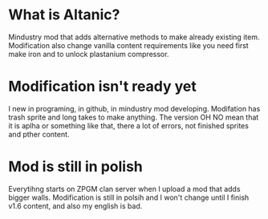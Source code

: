 # What is Altanic?
Mindustry mod that adds alternative methods to make already existing item. Modification also change vanilla content requirements like you need first make iron and to unlock plastanium compressor. 
# Modification isn't ready yet
I new in programing, in github, in mindustry mod developing. Modifation has trash sprite and long takes to make anything. The version OH NO mean that it is aplha or something like that, there a lot of errors, not finished sprites and pther content.
# Mod is still in polish
Everytihng starts on ZPGM clan server when I upload a mod that adds bigger walls. Modification is still in polsih and I won't change until I finish v1.6 content, and also my english is bad.
